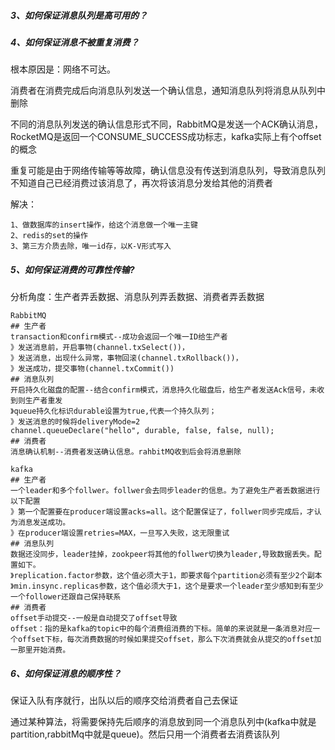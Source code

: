 ##### 3、如何保证消息队列是高可用的？



##### 4、如何保证消息不被重复消费？

根本原因是：网络不可达。

​		消费者在消费完成后向消息队列发送一个确认信息，通知消息队列将消息从队列中删除

​		不同的消息队列发送的确认信息形式不同，RabbitMQ是发送一个ACK确认消息，RocketMQ是返回一个CONSUME_SUCCESS成功标志，kafka实际上有个offset的概念

​		重复可能是由于网络传输等等故障，确认信息没有传送到消息队列，导致消息队列不知道自己已经消费过该消息了，再次将该消息分发给其他的消费者

解决：

```
1、做数据库的insert操作，给这个消息做一个唯一主键
2、redis的set的操作
3、第三方介质去除，唯一id存，以K-V形式写入
```

##### 5、如何保证消费的可靠性传输?

分析角度：生产者弄丢数据、消息队列弄丢数据、消费者弄丢数据

```shell
RabbitMQ
## 生产者
transaction和confirm模式--成功会返回一个唯一ID给生产者
》发送消息前，开启事物(channel.txSelect())，
》发送消息，出现什么异常，事物回滚(channel.txRollback())，
》发送成功，提交事物(channel.txCommit())
## 消息队列
开启持久化磁盘的配置--结合confirm模式，消息持久化磁盘后，给生产者发送Ack信号，未收到则生产者重发
》queue持久化标识durable设置为true,代表一个持久队列；
》发送消息的时候将deliveryMode=2
channel.queueDeclare("hello", durable, false, false, null);
## 消费者
消息确认机制--消费者发送确认信息。rahbitMQ收到后会将消息删除

kafka
## 生产者
一个leader和多个follwer。follwer会去同步leader的信息。为了避免生产者丢数据进行以下配置
》第一个配置要在producer端设置acks=all。这个配置保证了，follwer同步完成后，才认为消息发送成功。
》在producer端设置retries=MAX，一旦写入失败，这无限重试
## 消息队列
数据还没同步，leader挂掉，zookpeer将其他的follwer切换为leader,导致数据丢失。配置如下。
》replication.factor参数，这个值必须大于1，即要求每个partition必须有至少2个副本
》min.insync.replicas参数，这个值必须大于1，这个是要求一个leader至少感知到有至少一个follower还跟自己保持联系
## 消费者
offset手动提交--一般是自动提交了offset导致
offset：指的是kafka的topic中的每个消费组消费的下标。简单的来说就是一条消息对应一个offset下标，每次消费数据的时候如果提交offset，那么下次消费就会从提交的offset加一那里开始消费。
```

##### 6、如何保证消息的顺序性？

保证入队有序就行，出队以后的顺序交给消费者自己去保证

通过某种算法，将需要保持先后顺序的消息放到同一个消息队列中(kafka中就是partition,rabbitMq中就是queue)。然后只用一个消费者去消费该队列